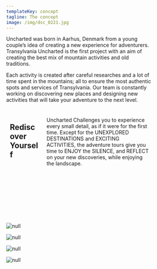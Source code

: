 ```yaml
---
templateKey: concept
tagline: The concept
image: /img/dsc_0221.jpg
---
```

Uncharted was born in Aarhus, Denmark from a young couple’s idea of creating a new experience for adventurers. Transylvania Uncharted is the first project with an aim of creating the best mix of mountain activities and old traditions. 

Each activity is created after careful researches and a lot of time spent in the mountains; all to ensure the most authentic spots and services of Transylvania. Our team is constantly working on discovering new places and designing new activities that will take your adventure to the next level.

<style>
* {
    box-sizing: border-box;
}

/* Create two unequal columns that floats next to each other */
.column {
    float: left;
    padding: 10px;
    height: 300px; /* Should be removed. Only for demonstration */
}

.left {
  width: 25%;
}

.right {
  width: 75%;
}

/* Clear floats after the columns */
.row:after {
    content: "";
    display: table;
    clear: both;
}
</style>
</head>
<body>


<div class="row">
  <div class="column left" >
    <h2>Rediscover Yourself</h2>
  </div>
  <div class="column right" >
    <p>Uncharted Challenges you to experience every small detail, as if it were for the first time. Except for the UNEXPLORED DESTINATIONS and EXCITING ACTIVITIES, the adventure tours give you time to ENJOY the SILENCE, and REFLECT on your new discoveries, while enjoying the landscape.  </p>
  </div>
</div>

![null](/img/1.jpeg)

![null](/img/2.jpeg)

![null](/img/3.jpeg)

![null](/img/4.jpeg)
